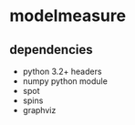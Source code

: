 # modelmeasure

## dependencies
* python 3.2+ headers
* numpy python module
* spot
* spins
* graphviz

